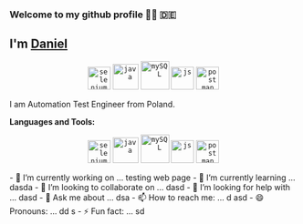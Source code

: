 ###  Welcome to my github profile 👋👋   :de:

## I'm [Daniel](https://daniellepszy.github.io/Portfolio/)

<p align="center">
<!--  <img src=https://devicons.github.io/devicon/devicon.git/icons/chrome/chrome-original-wordmark.svg alt=chrome width="40" height="40"/>
 <img src=https://devicons.github.io/devicon/devicon.git/icons/firefox/firefox-original-wordmark.svg alt=firefox width="40" height="40"/> -->
 <code><img src=https://upload-icon.s3.us-east-2.amazonaws.com/uploads/icons/png/15484977381551942825-512.png alt=selenium width="40" height="40"/></code>
 <code><img src=https://devicons.github.io/devicon/devicon.git/icons/java/java-original-wordmark.svg alt=java width="45" height="45"/></code>
 <code><img src=https://devicons.github.io/devicon/devicon.git/icons/mysql/mysql-original-wordmark.svg alt=mySQL width="50" height="50"/></code>
 <code><img src=https://devicons.github.io/devicon/devicon.git/icons/javascript/javascript-original.svg alt=js width="40" height="40"/></code>
 <code><img src=https://upload-icon.s3.us-east-2.amazonaws.com/uploads/icons/png/16475775581551942134-512.png alt=postman width="40" height="40"/></code>

</p>
  <p>I am Automation Test Engineer from Poland. </p>
 

**Languages and Tools:**  

<p align="center">
<!--  <img src=https://devicons.github.io/devicon/devicon.git/icons/chrome/chrome-original-wordmark.svg alt=chrome width="40" height="40"/>
 <img src=https://devicons.github.io/devicon/devicon.git/icons/firefox/firefox-original-wordmark.svg alt=firefox width="40" height="40"/> -->
 <code><img src=https://upload-icon.s3.us-east-2.amazonaws.com/uploads/icons/png/15484977381551942825-512.png alt=selenium width="40" height="40"/></code>
 <code><img src=https://devicons.github.io/devicon/devicon.git/icons/java/java-original-wordmark.svg alt=java width="45" height="45"/></code>
 <code><img src=https://devicons.github.io/devicon/devicon.git/icons/mysql/mysql-original-wordmark.svg alt=mySQL width="50" height="50"/></code>
 <code><img src=https://devicons.github.io/devicon/devicon.git/icons/javascript/javascript-original.svg alt=js width="40" height="40"/></code>
 <code><img src=https://upload-icon.s3.us-east-2.amazonaws.com/uploads/icons/png/16475775581551942134-512.png alt=postman width="40" height="40"/></code>

</p>
- 🔭 I’m currently working on ... testing web page
- 🌱 I’m currently learning ... dasda
- 👯 I’m looking to collaborate on ... dasd
- 🤔 I’m looking for help with ... dasd
- 💬 Ask me about ... dsa 
- 📫 How to reach me: ... d asd
- 😄 Pronouns: ... dd s
- ⚡ Fun fact: ... sd 

